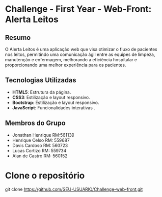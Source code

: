 ﻿# Challenge - First Year - Web-Front: Alerta Leitos

## Resumo
O Alerta Leitos é uma aplicação web que visa otimizar o fluxo de pacientes nos leitos, permitindo uma comunicação ágil entre as equipes de limpeza, manutenção e enfermagem, melhorando a eficiência hospitalar e proporcionando uma melhor experiência para os pacientes.

## Tecnologias Utilizadas
- **HTML5**: Estrutura da página.
- **CSS3**: Estilização e layout responsivo.
- **Bootstrap**: Estilização e layout responsivo.
- **JavaScript**: Funcionalidades interativas .

## Membros do Grupo
- Jonathan Henrique RM:561139
- Henrique Celso RM: 559687
- Davis Cardoso RM: 560723
- Lucas Cortizo RM: 559734
- Alan de Castro RM: 560152

# Clone o repositório
git clone https://github.com/SEU-USUARIO/Challenge-web-front.git
